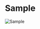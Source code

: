 # Sample
![Sample](https://raw.githubusercontent.com/bbougot/GrandCentralDispatch/master/GrandCentralDispatch.Sample/Sample.gif)